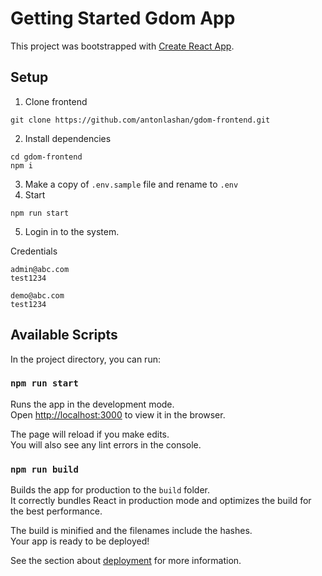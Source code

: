 # Getting Started Gdom App

This project was bootstrapped with [Create React App](https://github.com/facebook/create-react-app).

## Setup

1. Clone frontend

```
git clone https://github.com/antonlashan/gdom-frontend.git
```

2. Install dependencies

```
cd gdom-frontend
npm i
```

3. Make a copy of `.env.sample` file and rename to `.env`
4. Start

```
npm run start
```

5. Login in to the system.

Credentials

```
admin@abc.com
test1234

demo@abc.com
test1234
```

## Available Scripts

In the project directory, you can run:

### `npm run start`

Runs the app in the development mode.\
Open [http://localhost:3000](http://localhost:3000) to view it in the browser.

The page will reload if you make edits.\
You will also see any lint errors in the console.

### `npm run build`

Builds the app for production to the `build` folder.\
It correctly bundles React in production mode and optimizes the build for the best performance.

The build is minified and the filenames include the hashes.\
Your app is ready to be deployed!

See the section about [deployment](https://facebook.github.io/create-react-app/docs/deployment) for more information.
